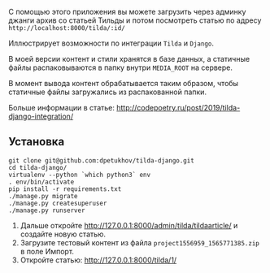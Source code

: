 С помощью этого приложения вы можете загрузить через админку джанги архив со статьей Тильды и потом посмотреть статью по адресу `http://localhost:8000/tilda/:id/`

Иллюстрирует возможности по интеграции `Tilda` и `Django`.

В моей версии контент и стили хранятся в базе данных, а статичные файлы распаковываются в папку внутри `MEDIA_ROOT` на сервере.

В момент вывода контент обрабатывается таким образом, чтобы статичные файлы загружались из распакованной папки.

Больше информации в статье: http://codepoetry.ru/post/2019/tilda-django-integration/


## Установка

```
git clone git@github.com:dpetukhov/tilda-django.git
cd tilda-django/
virtualenv --python `which python3` env
. env/bin/activate
pip install -r requirements.txt
./manage.py migrate
./manage.py createsuperuser
./manage.py runserver
```

1. Дальше откройте http://127.0.0.1:8000/admin/tilda/tildaarticle/ и создайте новую статью.
2. Загрузите тестовый контент из файла `project1556959_1565771385.zip` в поле Импорт.
3. Откройте статью: http://127.0.0.1:8000/tilda/1/
